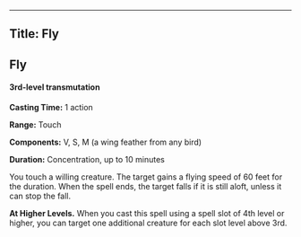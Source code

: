 -------------------------
Title: Fly
-------------------------

## Fly

#### 3rd-level transmutation


**Casting Time:** 1 action

**Range:** Touch

**Components:** V, S, M (a wing feather from any
bird)

**Duration:** Concentration, up to 10 minutes


You touch a willing creature. The target gains a flying speed of 60 feet
for the duration. When the spell ends, the target falls if it is still
aloft, unless it can stop the fall.

**At Higher Levels.** When you cast this spell using a spell
slot of 4th level or higher, you can target one additional creature for
each slot level above 3rd.


